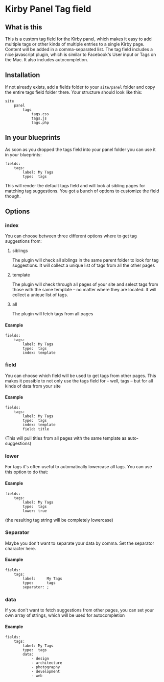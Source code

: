 # Kirby Panel Tag field

## What is this

This is a custom tag field for the Kirby panel, which makes it easy to add multiple tags or other kinds of multiple entries to a single Kirby page. Content will be added in a comma-separated list. The tag field includes a nice javascript plugin, which is similar to Facebook's User input or Tags on the Mac. It also includes autocompletion.

## Installation

If not already exists, add a fields folder to your `site/panel` folder and copy the entire tags field folder there. Your structure should look like this: 

	site
		panel
			tags
				tags.css
				tags.js
				tags.php

## In your blueprints

As soon as you dropped the tags field into your panel folder you can use it in your blueprints: 

	fields:
		tags: 
			label: My Tags
			type:  tags

This will render the default tags field and will look at sibling pages for matching tag suggestions. You got a bunch of options to customize the field though. 

## Options

### index

You can choose between three different options where to get tag suggestions from: 

1. siblings

	The plugin will check all siblings in the same parent folder to look for tag suggestions. It will collect a unique list of tags from all the other pages

2. template

	The plugin will check through all pages of your site and select tags from those with the same template – no matter where they are located. It will collect a unique list of tags. 

3. all

	The plugin will fetch tags from all pages

#### Example

	fields:
		tags: 
			label: My Tags
			type:  tags
			index: template


### field

You can choose which field will be used to get tags from other pages. This makes it possible to not only use the tags field for – well, tags – but for all kinds of data from your site

#### Example

	fields:
		tags: 
			label: My Tags
			type:  tags
			index: template
			field: title

(This will pull titles from all pages with the same template as auto-suggestions)

### lower

For tags it's often useful to automatically lowercase all tags. You can use this option to do that:

#### Example

	fields:
		tags: 
			label: My Tags
			type:  tags
			lower: true

(the resulting tag string will be completely lowercase)

### Separator

Maybe you don't want to separate your data by comma. Set the separator character here. 

#### Example

	fields:
		tags: 
			label:     My Tags
			type:      tags
			separator: ;

### data

If you don't want to fetch suggestions from other pages, you can set your own array of strings, which will be used for autocompletion

#### Example

	fields:
		tags: 
			label: My Tags
			type:  tags
			data: 
				- design
				- architecture
				- photography
				- development
				- web

